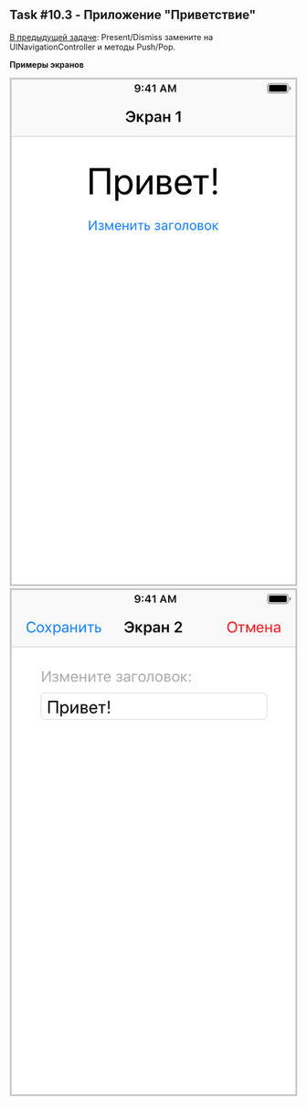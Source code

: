 ## Task #10.3 - Приложение "Приветствие"

[В предыдущей задаче](hello-2.md): Present/Dismiss замените на UINavigationController и методы Push/Pop.

**Примеры экранов**

![](images/10.3-1.png) ![](images/10.3-2.png)

